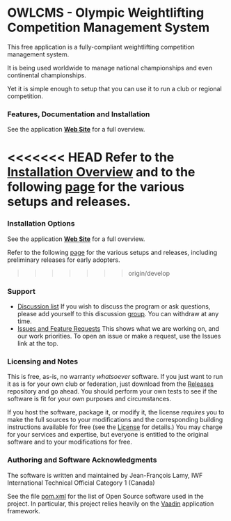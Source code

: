 # OWLCMS - Olympic Weightlifting Competition Management System 
This free application is a fully-compliant weightlifting competition management system. 

It is being used worldwide to manage national championships and even continental championships.

Yet it is simple enough to setup that you can use it to run a club or regional competition.

### Features, Documentation and Installation

See the application **[Web Site](https://owlcms.github.io/owlcms4-prerelease/#)** for a full overview.  

<<<<<<< HEAD
Refer to the [Installation Overview](https://owlcms.github.io/owlcms4/#/InstallationOverview) and
to the following [page](Releases.md) for the various setups and releases.
=======
### Installation Options
See the application **[Web Site](https://owlcms.github.io/owlcms4-prerelease/#)** for a full overview.  

Refer to the following [page](Releases.md) for the various setups and releases, including preliminary releases for early adopters.
>>>>>>> origin/develop

### Support

- [Discussion list](https://groups.google.com/forum/#!forum/owlcms)  If you wish to discuss the program or ask questions, please add yourself to this discussion [group](https://groups.google.com/forum/#!forum/owlcms).  You can withdraw at any time.
- [Issues and Feature Requests](https://github.com/jflamy/owlcms4/projects/1) This shows what we are working on, and our work priorities. To open an issue or make a request, use the Issues link at the top.

### Licensing and Notes

This is free, as-is, no warranty *whatsoever* software. If you just want to run it as is for your own club or federation, just download from the [Releases](https://github.com/owlcms/owlcms4-prerelease/releases) repository and go ahead. You should perform your own tests to see if the software is fit for your own purposes and circumstances.

If you host the software, package it, or modify it, the license *requires* you to make the full sources to your modifications and the corresponding building instructions available for free (see the [License](https://github.com/owlcms/owlcms4-prerelease/blob/master/LICENSE.txt) for details.)  You may charge for your services and expertise, but everyone is entitled to the original software and to your modifications for free.

### Authoring and Software Acknowledgments

The software is written and maintained by Jean-François Lamy, IWF International Technical Official Category 1 (Canada)

See the file [pom.xml](pom.xml) for the list of Open Source software used in the project.  In particular, this project relies heavily on the [Vaadin](https://vaadin.com) application framework.
